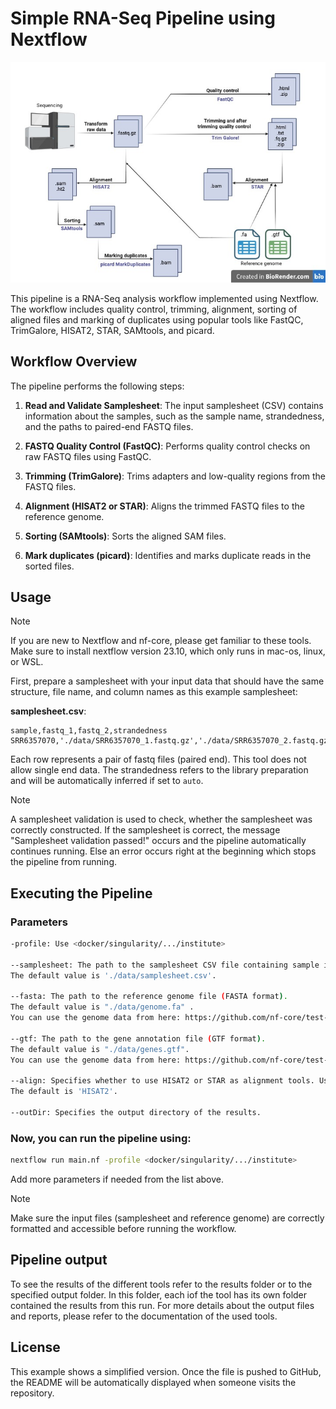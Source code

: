 # Simple RNA-Seq Pipeline using Nextflow

![Alt-Text](Pipeline.jpg)

This pipeline is a RNA-Seq analysis workflow implemented using Nextflow. The workflow includes quality 
control, trimming, alignment, sorting of aligned files and marking of duplicates using popular tools like FastQC, TrimGalore, HISAT2, STAR, SAMtools, and picard. 

## Workflow Overview
The pipeline performs the following steps:

1. **Read and Validate Samplesheet**: The input samplesheet (CSV) contains information about the samples, such as the sample name, 
strandedness, and the paths to paired-end FASTQ files.

2. **FASTQ Quality Control (FastQC)**: Performs quality control checks on raw FASTQ files using FastQC.

3. **Trimming (TrimGalore)**: Trims adapters and low-quality regions from the FASTQ files.

4. **Alignment (HISAT2 or STAR)**: Aligns the trimmed FASTQ files to the reference genome.

5. **Sorting (SAMtools)**: Sorts the aligned SAM files.

6. **Mark duplicates (picard)**: Identifies and marks duplicate reads in the sorted files.

## Usage

> [!NOTE]
> If you are new to Nextflow and nf-core, please get familiar to these tools. Make sure to install nextflow version 23.10, which only runs in mac-os, linux, or WSL.

First, prepare a samplesheet with your input data that should have the same structure, file name, and column names as this example samplesheet:

**samplesheet.csv**:

```csv
sample,fastq_1,fastq_2,strandedness
SRR6357070,'./data/SRR6357070_1.fastq.gz','./data/SRR6357070_2.fastq.gz',auto
```

Each row represents a pair of fastq files (paired end). This tool does not allow single end data.
The strandedness refers to the library preparation and will be automatically inferred if set to `auto`.

> [!NOTE]
> A samplesheet validation is used to check, whether the samplesheet was correctly constructed. If the samplesheet is correct, the message "Samplesheet validation passed!" occurs and the pipeline automatically continues running. Else an error occurs right at the beginning which stops the pipeline from running.

## Executing the Pipeline

### Parameters
```bash
-profile: Use <docker/singularity/.../institute>

--samplesheet: The path to the samplesheet CSV file containing sample information. 
The default value is './data/samplesheet.csv'.

--fasta: The path to the reference genome file (FASTA format). 
The default value is "./data/genome.fa" .   
You can use the genome data from here: https://github.com/nf-core/test-datasets/tree/rnaseq/reference

--gtf: The path to the gene annotation file (GTF format). 
The default value is "./data/genes.gtf". 
You can use the genome data from here: https://github.com/nf-core/test-datasets/tree/rnaseq/reference

--align: Specifies whether to use HISAT2 or STAR as alignment tools. Use <HISAT2/ STAR>. 
The default is 'HISAT2'.

--outDir: Specifies the output directory of the results.
```

### Now, you can run the pipeline using:

```bash
nextflow run main.nf -profile <docker/singularity/.../institute>
```

Add more parameters if needed from the list above.

> [!NOTE]
> Make sure the input files (samplesheet and reference genome) are correctly formatted and accessible before running the workflow.

## Pipeline output

To see the results of the different tools refer to the results folder or to the specified output folder. In this folder, each iof the tool has its own folder contained the results from this run. For more details about the output files and reports, please refer to the documentation of the used tools.

## License
This example shows a simplified version. Once the file is pushed to GitHub, the README will be automatically displayed when someone 
visits the repository.